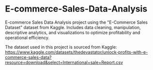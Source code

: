 # E-commerce-Sales-Data-Analysis
E-commerce Sales Data Analysis project using the "E-Commerce Sales Dataset" dataset from Kaggle. Includes data cleaning, manipulation, descriptive analytics, and visualizations to optimize profitability and operational efficiency.

The dataset used in this project is sourced from Kaggle: https://www.kaggle.com/datasets/thedevastator/unlock-profits-with-e-commerce-sales-data?resource=download&select=International+sale+Report.csv
